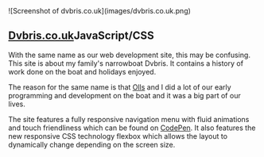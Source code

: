 <div class="img-container">![Screenshot of dvbris.co.uk](images/dvbris.co.uk.png)</div>

## [Dvbris.co.uk](http://dvbris.co.uk)<span class="lang">JavaScript/CSS</span>

With the same name as our web development site, this may be confusing. This site is about my family's narrowboat Dvbris. It contains a history of work done on the boat and holidays enjoyed.

The reason for the same name is that [Olls](http://oliverfaircliff.com) and I did a lot of our early programming and development on the boat and it was a big part of our lives.

The site features a fully responsive navigation menu with fluid animations and touch friendliness which can be found on [CodePen](http://codepen.io/grit96/pen/twpLF). It also features the new responsive CSS technology flexbox which allows the layout to dynamically change depending on the screen size.

